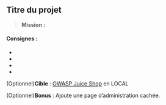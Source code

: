 ## **Titre du projet** 

> **Mission :**  
> 
> 

#### **Consignes :**

- 
- 
- 
- 

(Optionnel)**Cible** : [OWASP Juice Shop](https://owasp.org/www-project-juice-shop/) en LOCAL

(Optionnel)**Bonus** : Ajoute une page d’administration cachée.
